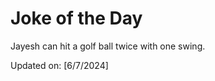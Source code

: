 # Joke of the Day

<!-- #joke -->
Jayesh can hit a golf ball twice with one swing.

Updated on: [6/7/2024]
<!-- #jokeEnd -->